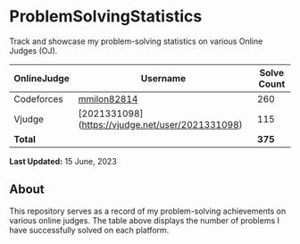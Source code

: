 # ProblemSolvingStatistics

Track and showcase my problem-solving statistics on various Online Judges (OJ).

| OnlineJudge   | Username          | Solve Count |
| ------------- | ----------------- | ----------- |
| Codeforces | [mmilon82814](https://codeforces.com/profile/mmilon82814) | 260         |
| Vjudge     | [2021331098] (https://vjudge.net/user/2021331098) | 115 |
| **Total**      |                   | **375**     |

**Last Updated:** 15 June, 2023

## About

This repository serves as a record of my problem-solving achievements on various online judges. The table above displays the number of problems I have successfully solved on each platform.
